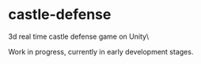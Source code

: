 # castle-defense
3d real time castle defense game on Unity\

Work in progress, currently in early development stages.
